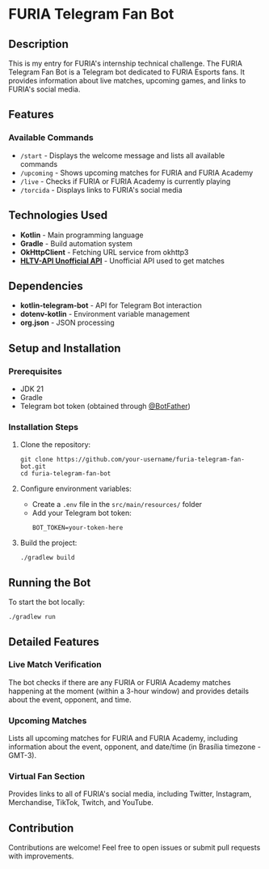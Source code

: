 # FURIA Telegram Fan Bot

## Description
This is my entry for FURIA's internship technical challenge.
The FURIA Telegram Fan Bot is a Telegram bot dedicated to FURIA Esports fans. It provides information about live matches, upcoming games, and links to FURIA's social media.

## Features

### Available Commands
- `/start` - Displays the welcome message and lists all available commands
- `/upcoming` - Shows upcoming matches for FURIA and FURIA Academy
- `/live` - Checks if FURIA or FURIA Academy is currently playing
- `/torcida` - Displays links to FURIA's social media

## Technologies Used
- **Kotlin** - Main programming language
- **Gradle** - Build automation system
- **OkHttpClient** - Fetching URL service from okhttp3
- **[HLTV-API Unofficial API](https://hltv-api.vercel.app)** - Unofficial API used to get matches

## Dependencies
- **kotlin-telegram-bot** - API for Telegram Bot interaction
- **dotenv-kotlin** - Environment variable management
- **org.json** - JSON processing

## Setup and Installation

### Prerequisites
- JDK 21
- Gradle
- Telegram bot token (obtained through [@BotFather](https://t.me/BotFather))

### Installation Steps
1. Clone the repository:
   ```
   git clone https://github.com/your-username/furia-telegram-fan-bot.git
   cd furia-telegram-fan-bot
   ```

2. Configure environment variables:
   - Create a `.env` file in the `src/main/resources/` folder
   - Add your Telegram bot token:
     ```
     BOT_TOKEN=your-token-here
     ```

3. Build the project:
   ```
   ./gradlew build
   ```

## Running the Bot

To start the bot locally:
```
./gradlew run
```

## Detailed Features

### Live Match Verification
The bot checks if there are any FURIA or FURIA Academy matches happening at the moment (within a 3-hour window) and provides details about the event, opponent, and time.

### Upcoming Matches
Lists all upcoming matches for FURIA and FURIA Academy, including information about the event, opponent, and date/time (in Brasília timezone - GMT-3).

### Virtual Fan Section
Provides links to all of FURIA's social media, including Twitter, Instagram, Merchandise, TikTok, Twitch, and YouTube.

## Contribution
Contributions are welcome! Feel free to open issues or submit pull requests with improvements.
